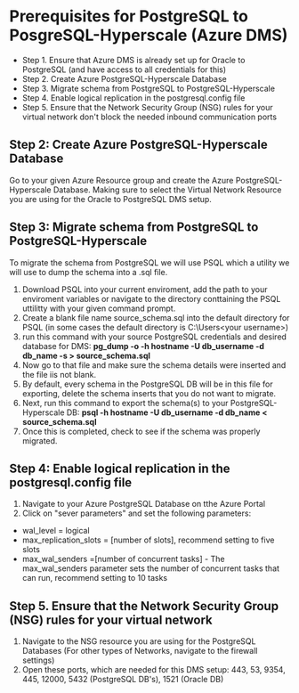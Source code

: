 # Prerequisites for PostgreSQL to PosgreSQL-Hyperscale (Azure DMS)

* Step 1. Ensure that Azure DMS is already set up for Oracle to PostgreSQL (and have access to all credentials for this)
* Step 2. Create Azure PostgreSQL-Hyperscale Database
* Step 3. Migrate schema from PostgreSQL to PostgreSQL-Hyperscale
* Step 4. Enable logical replication in the postgresql.config file
* Step 5. Ensure that the Network Security Group (NSG) rules for your virtual network
   don't block the needed inbound communication ports

## Step 2: Create Azure PostgreSQL-Hyperscale Database

Go to your given Azure Resource group and create the Azure PostgreSQL-Hyperscale Database. Making sure to select the Virtual Network Resource you are using for the Oracle to PostgreSQL DMS setup.

## Step 3: Migrate schema from PostgreSQL to PostgreSQL-Hyperscale

To migrate the schema from PostgreSQL we will use PSQL which a utility we will use to dump the schema into a .sql file.
1. Download PSQL into your current enviroment, add the path to your enviroment variables or navigate to the directory conttaining the PSQL uttilitty with your given command prompt.
2. Create a blank file name source_schema.sql into the default directory for PSQL (in some cases the default directory is C:\Users\<your username>)
3. run this command with your source PostgreSQL credentials and desired database for DMS:
**pg_dump -o -h hostname -U db_username -d db_name -s > source_schema.sql**
4. Now go to that file and make sure the schema details were inserted and the file iis not blank.
5. By default, every schema in the PostgreSQL DB will be in this file for exporting, delete the schema inserts that you do not want to migrate.
5. Next, run this command to export the schema(s) to your PostgreSQL-Hyperscale DB: 
**psql -h hostname -U db_username -d db_name < source_schema.sql** 
6. Once this is completed, check to see if the schema was properly migrated.

## Step 4: Enable logical replication in the postgresql.config file
1. Navigate to your Azure PostgreSQL Database on tthe Azure Portal
2. Click on "sever parameters" and set the following parameters:
* wal_level = logical
* max_replication_slots = [number of slots], recommend setting to five slots
* max_wal_senders =[number of concurrent tasks] - The max_wal_senders parameter sets the number of concurrent tasks that can run, recommend setting to 10 tasks

## Step 5. Ensure that the Network Security Group (NSG) rules for your virtual network 
1. Navigate to the NSG resource you are using for the PostgreSQL Databases (For other types of Networks, navigate to the firewall settings)
2. Open these ports, which are needed for this DMS setup: 443, 53, 9354, 445, 12000, 5432 (PostgreSQL DB's), 1521 (Oracle DB)
   
   
   
   
   

